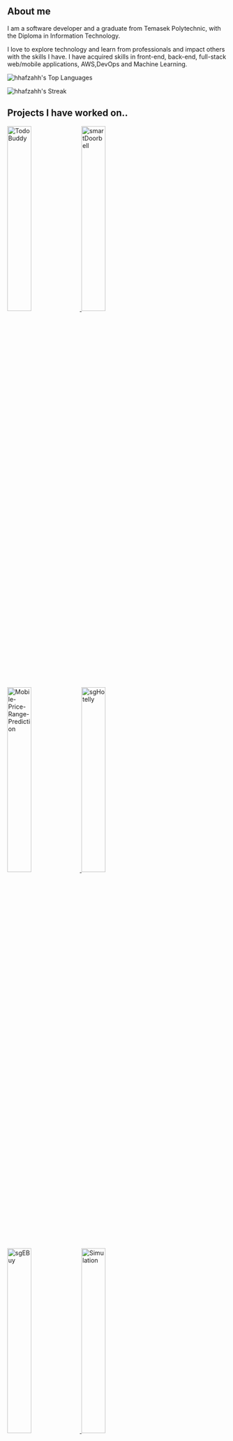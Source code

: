 ## About me 
I am a software developer and a graduate from Temasek Polytechnic, with the Diploma in Information Technology.

I love to explore technology and learn from professionals and impact others with the skills I have. I have acquired skills in front-end, back-end, full-stack web/mobile applications, AWS,DevOps and Machine Learning.

![hhafzahh's Top Languages](https://github-readme-stats.vercel.app/api/top-langs/?username=hhafzahh&theme=react&show_icons=true&hide_border=true&layout=compact)

![hhafzahh's Streak](https://github-readme-streak-stats.herokuapp.com/?user=hhafzahh&theme=react&hide_border=true)

##  Projects I have worked on..
<a href="https://github.com/hhafzahh/TodoBuddy">
		<img width="33%" src="https://github-readme-stats.vercel.app/api/pin/?username=hhafzahh&repo=TodoBuddy&theme=github_dark&hide_border=true" alt="TodoBuddy">
	</a>
	<a href="https://github.com/hhafzahh/smartDoorbell">
		<img width="33%" src="https://github-readme-stats.vercel.app/api/pin/?username=hhafzahh&repo=smartDoorbell&theme=github_dark&hide_border=true" alt="smartDoorbell">
	</a>
	<a href="https://github.com/hhafzahh/Mobile-Price-Range-Prediction">
		<img width="33%" src="https://github-readme-stats.vercel.app/api/pin/?username=hhafzahh&repo=Mobile-Price-Range-Prediction&theme=github_dark&hide_border=true" alt="Mobile-Price-Range-Prediction">
	</a>

 <a href="https://github.com/hhafzahh/sgHotelly">
		<img width="33%" src="https://github-readme-stats.vercel.app/api/pin/?username=hhafzahh&repo=sgHotelly&theme=github_dark&hide_border=true" alt="sgHotelly">
	</a>

  <a href="https://github.com/hhafzahh/sgEBuy">
		<img width="33%" src="https://github-readme-stats.vercel.app/api/pin/?username=hhafzahh&repo=sgEBuy&theme=github_dark&hide_border=true" alt="sgEBuy">
	</a>
 
  <a href="https://github.com/hhafzahh/Simulation">
		<img width="33%" src="https://github-readme-stats.vercel.app/api/pin/?username=hhafzahh&repo=Simulation&theme=github_dark&hide_border=true" alt="Simulation">
	</a>


## In Future I would like to...
- Learn React
- Learn Kubernetes
- Create more meaningful applications 
- Create a Quranic Mobile Application
 
